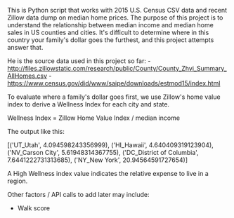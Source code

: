 This is Python script that works with 2015 U.S. Census CSV data and recent Zillow data dump on median home prices. The purpose of this project is to understand the relationship between median income and median home sales in US counties and cities. It's difficult to determine where in this country your family's dollar goes the furthest, and this project attempts answer that.

He is the source data used in this project so far:
 -http://files.zillowstatic.com/research/public/County/County_Zhvi_Summary_AllHomes.csv
 -https://www.census.gov/did/www/saipe/downloads/estmod15/index.html

To evaluate where a family's dollar goes first, we use Zillow's home value index to derive a Wellness Index for each city and state. 

Wellness Index = Zillow Home Value Index / median income

The output like this:

[('UT_Utah', 4.094598243356999), ('HI_Hawaii', 4.640409319123904), ('NV_Carson City', 5.61948314367755), ('DC_District of Columbia', 7.6441222731313685), ('NY_New York', 20.94564591727654)]


A High Wellness index value indicates the relative expense to live in a region.

Other factors / API calls to add later may include:

* Walk score
